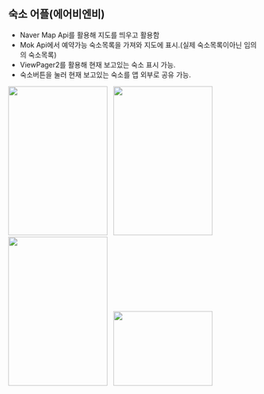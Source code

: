 ## 숙소 어플(에어비엔비)


+ Naver Map Api를 활용해 지도를 띄우고 활용함
+ Mok Api에서 예약가능 숙소목록을 가져와 지도에 표시.(실제 숙소목록이아닌 임의의 숙소목록)
+ ViewPager2를 활용해 현재 보고있는 숙소 표시 가능.
+ 숙소버튼을 눌러 현재 보고있는 숙소를 앱 외부로 공유 가능.

<div style="margin:0 auto;">
<img src="https://ifh.cc/g/FXooLm.jpg" width=200 height=300/>
&nbsp;
<img src="https://ifh.cc/g/laq0UW.jpg" width=200 height=300/>
&nbsp;
<img src="https://ifh.cc/g/MKKbpQ.jpg" width=200 height=300/>
&nbsp;
<img src="https://ifh.cc/g/0B4WxE.jpg" width=200 height=150/>
</div>